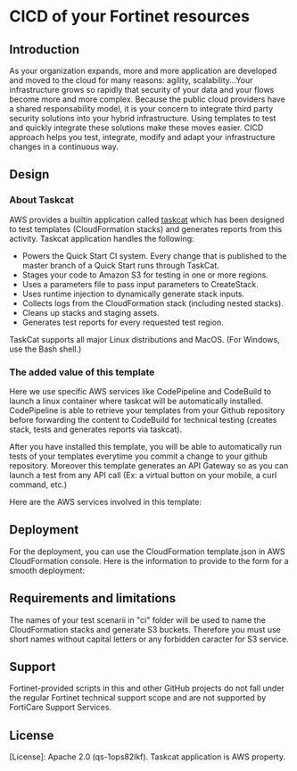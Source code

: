 # CICD of your Fortinet resources


## Introduction

As your organization expands, more and more application are developed and moved to the cloud for many reasons: agility, scalability...Your infrastructure grows so rapidly that security of your data and your flows become more and more complex. Because the public cloud providers have a shared responsability model, it is your concern to integrate third party security solutions into your hybrid infrastructure. 
Using templates to test and quickly integrate these solutions make these moves easier. CICD approach helps you test, integrate, modify and adapt your infrastructure changes in a continuous way.


## Design

### About Taskcat
AWS provides a builtin application called <a href="https://aws-quickstart.github.io/auto-testing.html">taskcat</a> which has been designed to test templates (CloudFormation stacks) and generates reports from this activity.
Taskcat application handles the following:
- Powers the Quick Start CI system. Every change that is published to the master branch of a Quick Start runs through TaskCat.
- Stages your code to Amazon S3 for testing in one or more regions.
- Uses a parameters file to pass input parameters to CreateStack.
- Uses runtime injection to dynamically generate stack inputs.
- Collects logs from the CloudFormation stack (including nested stacks).
- Cleans up stacks and staging assets.
- Generates test reports for every requested test region.

TaskCat supports all major Linux distributions and MacOS. (For Windows, use the Bash shell.)

### The added value of this template
Here we use specific AWS services like CodePipeline and CodeBuild to launch a linux container where taskcat will be automatically installed. CodePipeline is able to retrieve your templates from your Github repository before forwarding the content to CodeBuild for technical testing (creates stack, tests and generates reports via taskcat).

After you have installed this template, you will be able to automatically run tests of your templates everytime you commit a change to your github repository. 
Moreover this template generates an API Gateway so as you can launch a test from any API call (Ex: a virtual button on your mobile, a curl command, etc.)

Here are the AWS services involved in this template:


## Deployment

For the deployment, you can use the CloudFormation template.json in AWS CloudFormation console.
Here is the information to provide to the form for a smooth deployment:



## Requirements and limitations

The names of your test scenarii in "ci" folder will be used to name the CloudFormation stacks and generate S3 buckets. Therefore you must use short names without capital letters or any forbidden caracter for S3 service.

## Support
Fortinet-provided scripts in this and other GitHub projects do not fall under the regular Fortinet technical support scope and are not supported by FortiCare Support Services.

## License
[License]: Apache 2.0 (qs-1ops82lkf). Taskcat application is AWS property.
